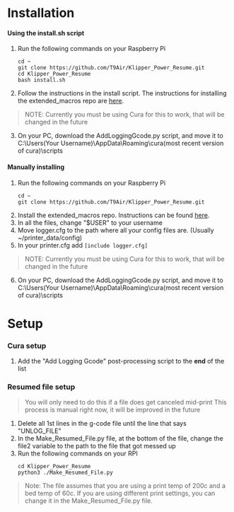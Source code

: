 # Installation

#### Using the install.sh script

1. Run the following commands on your Raspberry Pi
   ```
   cd ~
   git clone https://github.com/T9Air/Klipper_Power_Resume.git
   cd Klipper_Power_Resume
   bash install.sh
   ```
2. Follow the instructions in the install script. The instructions for installing the extended_macros repo are [here](https://github.com/droans/klipper_extras/blob/main/extended_macro/readme.md).

> NOTE: Currently you must be using Cura for this to work, that will be changed in the future

3. On your PC, download the AddLoggingGcode.py script, and move it to C:\Users\(Your Username)\AppData\Roaming\cura\(most recent version of cura)\scripts

#### Manually installing 

1. Run the following commands on your Raspberry Pi
   ```
   cd ~
   git clone https://github.com/T9Air/Klipper_Power_Resume.git
   ```
2. Install the extended_macros repo. Instructions can be found [here](https://github.com/droans/klipper_extras/blob/main/extended_macro/readme.md).
3. In all the files, change "$USER" to your username
4. Move logger.cfg to the path where all your config files are. (Usually ~/printer_data/config)
5. In your printer.cfg add ```[include logger.cfg]```

> NOTE: Currently you must be using Cura for this to work, that will be changed in the future

6. On your PC, download the AddLoggingGcode.py script, and move it to C:\Users\(Your Username)\AppData\Roaming\cura\(most recent version of cura)\scripts

# Setup
### Cura setup
1. Add the "Add Logging Gcode" post-processing script to the **end** of the list

### Resumed file setup
> You will only need to do this if a file does get canceled mid-print
> This process is manual right now, it will be improved in the future
1. Delete all 1st lines in the g-code file until the line that says "UNLOG_FILE"
2. In the Make_Resumed_File.py file, at the bottom of the file, change the file2 variable to the path to the file that got messed up
3. Run the following commands on your RPI
   ```
   cd Klipper_Power_Resume
   python3 ./Make_Resumed_File.py
   ```
> Note: The file assumes that you are using a print temp of 200c and a bed temp of 60c. If you are using different print settings, you can change it in the Make_Resumed_File.py file.
